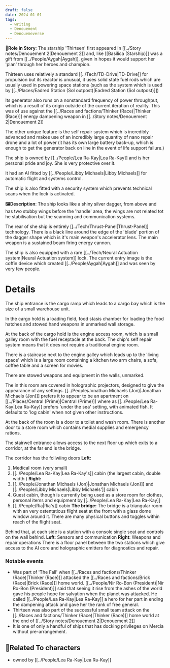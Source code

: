 ```yaml
---
draft: false
date: 2024-01-01
tags:
  - writing
  - Denouement
  - Denouemeverse
---
```

**📜Role in Story**: 
The starship 'Thirteen' first appeared in [[../Story notes/Denouement 2|Denouement 2]] and, like [[Basilica (Starship)]] was a gift from [[../People/Aygah|Aygah]], given in hopes it would support her 'plan' through her heroes and champion. 

Thirteen uses relatively a standard [[../Tech/TD-Drive|TD-Drive]] for propulsion but its reactor is unusual, it uses solid state fuel rods which are usually used in powering space stations (such as the system which is used by [[../Places/Eadred Station (Sol outpost)|Eadred Station (Sol outpost)]]) 

Its generator also runs on a nonstandard frequency of power throughput, which is a result of its origin outside of the current iteration of reality.  This was of use against the [[../Races and factions/Thinker (Race)|Thinker (Race)]] energy dampening weapon in [[../Story notes/Denouement 2|Denouement 2]]

The other unique feature is the self repair system which is incredibly advanced and makes use of an incredibly large quantity of nano repair drone and a lot of power (it has its own large battery back-up, which is enough to get the generator  back on line in the event of life support failure.)

The ship is owned by [[../People/Lea Ra-Kay|Lea Ra-Kay]] and is her personal pride and joy. She is very protective over it. 

It had an AI fitted by [[../People/Libby Michaels|Libby Michaels]] for automatic flight and systems control.

The ship is also fitted with a security system which prevents technical scans when the lock is activated. 

**🖼️Description**: 
The ship looks like a shiny silver dagger, from above and has two stubby wings before the 'handle' area, the wings are not related tot he stabilisation but the scanning and communication systems. 

The rear of she ship is entirely [[../Tech/Thrust-Panel|Thrust-Panel]] technology. There is a black line around the edge of the 'blade' portion of the dagger shape which is it's main weapon's accelerator lens. The main weapon is a sustained beam firing energy cannon. 

The ship is also equipped with a rare [[../Tech/Neural Actuation system|Neural Actuation system]] lock. The current entry image is the coffin device which created [[../People/Aygah|Aygah]] and was seen by very few people. 
# Details
The ship entrance is the cargo ramp which leads to a cargo bay which is the size of a small warehouse unit. 

In the cargo hold is a loading field, food stasis chamber for loading the food hatches and stowed hand weapons in unmarked wall storage. 

At the back of the cargo hold is the engine access room, which is a small galley room with the fuel receptacle at the back. The chip's self repair system means that it does not require a traditional engine room.

There is a staircase next to the engine galley which leads up to the  'living space' which is a large room containing a kitchen two arm chairs, a sofa, coffee table and a screen for movies. 

There are stowed weapons and equipment in the walls, unmarked. 

The in this room are covered in holographic projectors, designed to give the appearance of any settings. [[../People/Jonathan Michaels (Jon)|Jonathan Michaels (Jon)]] prefers it to appear to be an apartment on [[../Places/Central (Prime)|Central (Prime)]] where as [[../People/Lea Ra-Kay|Lea Ra-Kay]] prefers 'under the sea' setting, with animated fish. It defaults to 'log cabin' when not given other instructions.

At the back of the room is a door to a toilet and wash room. There is another door to a store room which contains medial supplies and emergency rations. 

The stairwell entrance allows access to the next floor up which exits to a corridor, at the far end is the bridge.

The corridor has the follwiing doors
**Left:** 
1. Medical room (very small)
2. [[../People/Lea Ra-Kay|Lea Ra-Kay's]] cabin (the largest cabin, double width.)
**Right:**
1. [[../People/Jonathan Michaels (Jon)|Jonathan Michaels (Jon)]] and [[../People/Libby Michaels|Libby Michaels']] cabin
2. Guest cabin, though is currently being used as a store room for clothes, personal items and equipment by [[../People/Lea Ra-Kay|Lea Ra-Kay]]
3. [[../People/Ria|Ria's]] cabin 
**The bridge:** 
The bridge is a triangular room with an very ostentatious flight seat at the front with a glass dome window around it. There are many physical buttons and toggles within reach of the flight seat.

Behind that, at each side is a station with a console single seat and controls on the wall behind.
**Left**: Sensors and communication 
**Right**: Weapons and repair operations
There is a floor panel between the two stations which give access to the AI core and holographic emitters for diagnostics and repair. 
### **Notable events**
- Was part of 'The Fall' when [[../Races and factions/Thinker (Race)|Thinker (Race)]] attacked the [[../Races and factions/Brick (Race)|Brick (Race)]] home world. [[../People/Nir Ro-Bon (President)|Nir Ro-Bon (President)]] said that seeing it rise from the ashes of the world gave his people hope for salvation when the planet was attacked. He called [[../People/Lea Ra-Kay|Lea Ra-Kay]] a hero for her part in ending the dampening attack and gave her the rank of free general. 
- Thirteen was also part of the successful small team attack on the [[../Races and factions/Thinker (Race)|Thinker (Race)]] home world at the end of [[../Story notes/Denouement 2|Denouement 2]]
- It is one of only a handful of ships that has docking privileges on Mercia without pre-arrangement. 
## **👤Related To characters**
- owned by [[../People/Lea Ra-Kay|Lea Ra-Kay]]

